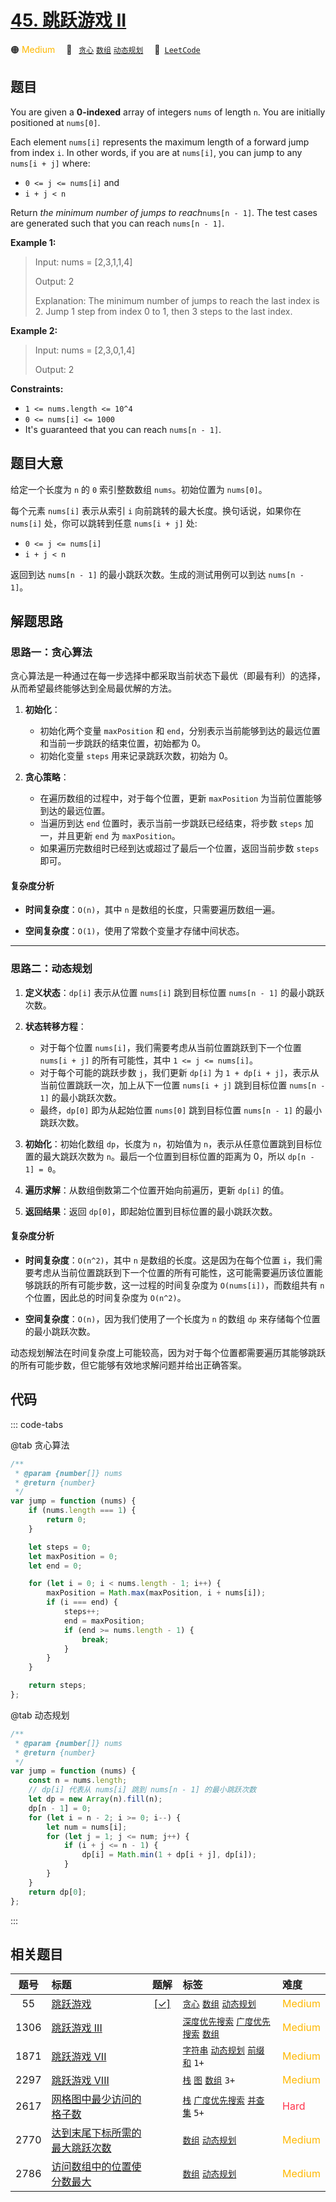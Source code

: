 # [45. 跳跃游戏 II](https://leetcode.com/problems/jump-game-ii)

🟠 <font color=#ffb800>Medium</font>&emsp; 🔖&ensp; [`贪心`](/tag/greedy.md) [`数组`](/tag/array.md) [`动态规划`](/tag/dynamic-programming.md)&emsp; 🔗&ensp;[`LeetCode`](https://leetcode.com/problems/jump-game-ii)

## 题目

You are given a **0-indexed** array of integers `nums` of length `n`. You are
initially positioned at `nums[0]`.

Each element `nums[i]` represents the maximum length of a forward jump from
index `i`. In other words, if you are at `nums[i]`, you can jump to any
`nums[i + j]` where:

- `0 <= j <= nums[i]` and
- `i + j < n`

Return _the minimum number of jumps to reach_`nums[n - 1]`. The test cases are
generated such that you can reach `nums[n - 1]`.

**Example 1:**

> Input: nums = [2,3,1,1,4]
>
> Output: 2
>
> Explanation: The minimum number of jumps to reach the last index is 2. Jump 1 step from index 0 to 1, then 3 steps to the last index.

**Example 2:**

> Input: nums = [2,3,0,1,4]
>
> Output: 2

**Constraints:**

- `1 <= nums.length <= 10^4`
- `0 <= nums[i] <= 1000`
- It's guaranteed that you can reach `nums[n - 1]`.

## 题目大意

给定一个长度为 `n` 的 `0` 索引整数数组 `nums`。初始位置为 `nums[0]`。

每个元素 `nums[i]` 表示从索引 `i` 向前跳转的最大长度。换句话说，如果你在 `nums[i]` 处，你可以跳转到任意 `nums[i + j]` 处:

- `0 <= j <= nums[i]`
- `i + j < n`

返回到达 `nums[n - 1]` 的最小跳跃次数。生成的测试用例可以到达 `nums[n - 1]`。

## 解题思路

### 思路一：贪心算法

贪心算法是一种通过在每一步选择中都采取当前状态下最优（即最有利）的选择，从而希望最终能够达到全局最优解的方法。

1. **初始化**：

   - 初始化两个变量 `maxPosition` 和 `end`，分别表示当前能够到达的最远位置和当前一步跳跃的结束位置，初始都为 0。
   - 初始化变量 `steps` 用来记录跳跃次数，初始为 0。

2. **贪心策略**：
   - 在遍历数组的过程中，对于每个位置，更新 `maxPosition` 为当前位置能够到达的最远位置。
   - 当遍历到达 `end` 位置时，表示当前一步跳跃已经结束，将步数 `steps` 加一，并且更新 `end` 为 `maxPosition`。
   - 如果遍历完数组时已经到达或超过了最后一个位置，返回当前步数 `steps` 即可。

#### 复杂度分析

- **时间复杂度**：`O(n)`，其中 `n` 是数组的长度，只需要遍历数组一遍。

- **空间复杂度**：`O(1)`，使用了常数个变量才存储中间状态。

---

### 思路二：动态规划

1. **定义状态**：`dp[i]` 表示从位置 `nums[i]` 跳到目标位置 `nums[n - 1]` 的最小跳跃次数。

2. **状态转移方程**：

   - 对于每个位置 `nums[i]`，我们需要考虑从当前位置跳跃到下一个位置 `nums[i + j]` 的所有可能性，其中 `1 <= j <= nums[i]`。
   - 对于每个可能的跳跃步数 `j`，我们更新 `dp[i]` 为 `1 + dp[i + j]`，表示从当前位置跳跃一次，加上从下一位置 `nums[i + j]` 跳到目标位置 `nums[n - 1]` 的最小跳跃次数。
   - 最终，`dp[0]` 即为从起始位置 `nums[0]` 跳到目标位置 `nums[n - 1]` 的最小跳跃次数。

3. **初始化**：初始化数组 `dp`，长度为 `n`，初始值为 `n`，表示从任意位置跳到目标位置的最大跳跃次数为 `n`。最后一个位置到目标位置的距离为 0，所以 `dp[n - 1] = 0`。

4. **遍历求解**：从数组倒数第二个位置开始向前遍历，更新 `dp[i]` 的值。

5. **返回结果**：返回 `dp[0]`，即起始位置到目标位置的最小跳跃次数。

#### 复杂度分析

- **时间复杂度**：`O(n^2)`，其中 `n` 是数组的长度。这是因为在每个位置 `i`，我们需要考虑从当前位置跳跃到下一个位置的所有可能性，这可能需要遍历该位置能够跳跃的所有可能步数，这一过程的时间复杂度为 `O(nums[i])`，而数组共有 `n` 个位置，因此总的时间复杂度为 `O(n^2)`。

- **空间复杂度**：`O(n)`，因为我们使用了一个长度为 `n` 的数组 `dp` 来存储每个位置的最小跳跃次数。

动态规划解法在时间复杂度上可能较高，因为对于每个位置都需要遍历其能够跳跃的所有可能步数，但它能够有效地求解问题并给出正确答案。

## 代码

::: code-tabs

@tab 贪心算法

```javascript
/**
 * @param {number[]} nums
 * @return {number}
 */
var jump = function (nums) {
	if (nums.length === 1) {
		return 0;
	}

	let steps = 0;
	let maxPosition = 0;
	let end = 0;

	for (let i = 0; i < nums.length - 1; i++) {
		maxPosition = Math.max(maxPosition, i + nums[i]);
		if (i === end) {
			steps++;
			end = maxPosition;
			if (end >= nums.length - 1) {
				break;
			}
		}
	}

	return steps;
};
```

@tab 动态规划

```javascript
/**
 * @param {number[]} nums
 * @return {number}
 */
var jump = function (nums) {
	const n = nums.length;
	// dp[i] 代表从 nums[i] 跳到 nums[n - 1] 的最小跳跃次数
	let dp = new Array(n).fill(n);
	dp[n - 1] = 0;
	for (let i = n - 2; i >= 0; i--) {
		let num = nums[i];
		for (let j = 1; j <= num; j++) {
			if (i + j <= n - 1) {
				dp[i] = Math.min(1 + dp[i + j], dp[i]);
			}
		}
	}
	return dp[0];
};
```

:::

## 相关题目

<!-- prettier-ignore -->
| 题号 | 标题 | 题解 | 标签 | 难度 |
| :------: | :------ | :------: | :------ | :------ |
| 55 | [跳跃游戏](https://leetcode.com/problems/jump-game) | [[✓]](/problem/0055.md) |  [`贪心`](/tag/greedy.md) [`数组`](/tag/array.md) [`动态规划`](/tag/dynamic-programming.md) | <font color=#ffb800>Medium</font> |
| 1306 | [跳跃游戏 III](https://leetcode.com/problems/jump-game-iii) |  |  [`深度优先搜索`](/tag/depth-first-search.md) [`广度优先搜索`](/tag/breadth-first-search.md) [`数组`](/tag/array.md) | <font color=#ffb800>Medium</font> |
| 1871 | [跳跃游戏 VII](https://leetcode.com/problems/jump-game-vii) |  |  [`字符串`](/tag/string.md) [`动态规划`](/tag/dynamic-programming.md) [`前缀和`](/tag/prefix-sum.md) `1+` | <font color=#ffb800>Medium</font> |
| 2297 | [跳跃游戏 VIII](https://leetcode.com/problems/jump-game-viii) |  |  [`栈`](/tag/stack.md) [`图`](/tag/graph.md) [`数组`](/tag/array.md) `3+` | <font color=#ffb800>Medium</font> |
| 2617 | [网格图中最少访问的格子数](https://leetcode.com/problems/minimum-number-of-visited-cells-in-a-grid) |  |  [`栈`](/tag/stack.md) [`广度优先搜索`](/tag/breadth-first-search.md) [`并查集`](/tag/union-find.md) `5+` | <font color=#ff334b>Hard</font> |
| 2770 | [达到末尾下标所需的最大跳跃次数](https://leetcode.com/problems/maximum-number-of-jumps-to-reach-the-last-index) |  |  [`数组`](/tag/array.md) [`动态规划`](/tag/dynamic-programming.md) | <font color=#ffb800>Medium</font> |
| 2786 | [访问数组中的位置使分数最大](https://leetcode.com/problems/visit-array-positions-to-maximize-score) |  |  [`数组`](/tag/array.md) [`动态规划`](/tag/dynamic-programming.md) | <font color=#ffb800>Medium</font> |

<style>
.blue {
    background-color: #096dd9;
    padding: 0.25rem 0.5rem;
    margin: 0;
    font-size: 0.85em;
    border-radius: 3px;
    color: white;
    font-weight: 500;
}
table th:first-of-type { width: 10%; }
table th:nth-of-type(2) { width: 35%; }
table th:nth-of-type(3) { width: 10%; }
table th:nth-of-type(4) { width: 35%; }
table th:nth-of-type(5) { width: 10%; }
</style>

